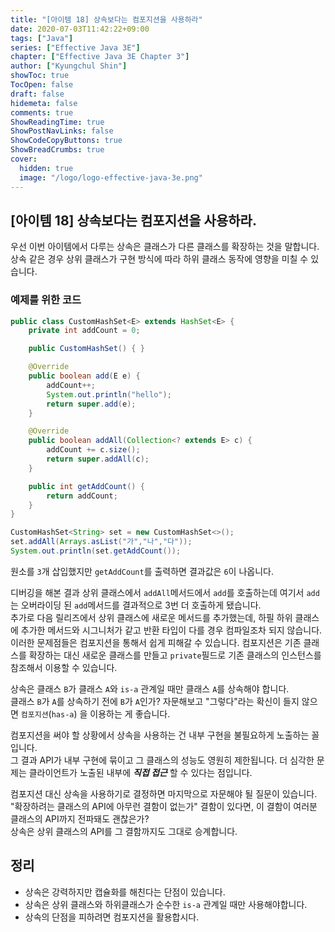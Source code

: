 ```yaml
---
title: "[아이템 18] 상속보다는 컴포지션을 사용하라"
date: 2020-07-03T11:42:22+09:00
tags: ["Java"]
series: ["Effective Java 3E"]
chapter: ["Effective Java 3E Chapter 3"]
author: ["Kyungchul Shin"]
showToc: true
TocOpen: false
draft: false
hidemeta: false
comments: true
ShowReadingTime: true
ShowPostNavLinks: false
ShowCodeCopyButtons: true
ShowBreadCrumbs: true
cover:
  hidden: true
  image: "/logo/logo-effective-java-3e.png"
---
```

## [아이템 18] 상속보다는 컴포지션을 사용하라.
우선 이번 아이템에서 다루는 상속은 클래스가 다른 클래스를 확장하는 것을 말합니다.   
상속 같은 경우 상위 클래스가 구현 방식에 따라 하위 클래스 동작에 영향을 미칠 수 있습니다.

### 예제를 위한 코드
``` java
public class CustomHashSet<E> extends HashSet<E> {
    private int addCount = 0;

    public CustomHashSet() { }

    @Override
    public boolean add(E e) {
        addCount++;
        System.out.println("hello");
        return super.add(e);
    }

    @Override
    public boolean addAll(Collection<? extends E> c) {
        addCount += c.size();
        return super.addAll(c);
    }

    public int getAddCount() {
        return addCount;
    }
}
```
```java
CustomHashSet<String> set = new CustomHashSet<>();
set.addAll(Arrays.asList("가","나","다"));
System.out.println(set.getAddCount());
```
원소를 `3`개 삽입했지만 `getAddCount`를 출력하면 결과값은 `6`이 나옵니다.

디버깅을 해본 결과 상위 클래스에서 `addAll`메서드에서 `add`를 호출하는데 여기서 `add`는 오버라이딩 된 `add`메서드를 결과적으로 3번 더 호출하게 됐습니다.   
추가로 다음 릴리즈에서 상위 클래스에 새로운 메서드를 추가했는데, 하필 하위 클래스에 추가한 메서드와 시그니처가 같고 반환 타입이 다를 경우 컴파일조차 되지 않습니다.   
이러한 문제점들은 컴포지션을 통해서 쉽게 피해갈 수 있습니다. 컴포지션은 기존 클래스를 확장하는 대신 새로운 클래스를 만들고 `private`필드로 기존 클래스의 인스턴스를 참조해서 이용할 수 있습니다.
   
상속은 클래스 `B`가 클래스 `A`와 `is-a` 관계일 때만 클래스 `A`를 상속해야 합니다.   
클래스 `B`가 `A`를 상속하기 전에 `B`가 `A`인가? 자문해보고 "그렇다"라는 확신이 들지 않으면 `컴포지션`(`has-a`) 을 이용하는 게 좋습니다.
   
컴포지션을 써야 할 상황에서 상속을 사용하는 건 내부 구현을 불필요하게 노출하는 꼴입니다.   
그 결과 API가 내부 구현에 묶이고 그 클래스의 성능도 영원히 제한됩니다. 더 심각한 문제는 클라이언트가 노출된 내부에 ***직접 접근*** 할 수 있다는 점입니다.
   
컴포지션 대신 상속을 사용하기로 결정하면 마지막으로 자문해야 될 질문이 있습니다.   
"확장하려는 클래스의 API에 아무런 결함이 없는가" 결함이 있다면, 이 결함이 여러분 클래스의 API까지 전파돼도 괜찮은가?   
상속은 상위 클래스의 API를 그 결함까지도 그대로 승계합니다.
   
## 정리
- 상속은 강력하지만 캡슐화를 해친다는 단점이 있습니다.
- 상속은 상위 클래스와 하위클래스가 순수한 `is-a` 관계일 때만 사용해야합니다.
- 상속의 단점을 피하려면 컴포지션을 활용합시다.